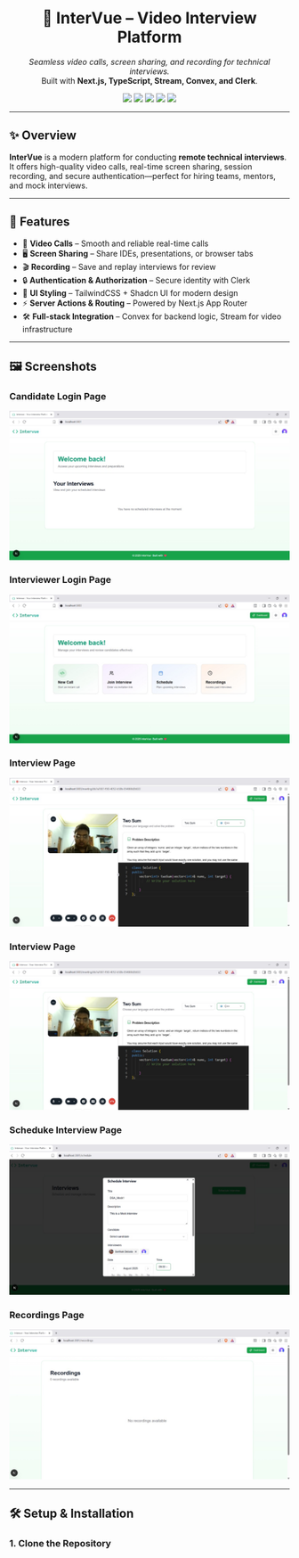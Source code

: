 <h1 align="center">💼 InterVue – Video Interview Platform</h1>

<p align="center">
  <i>Seamless video calls, screen sharing, and recording for technical interviews.</i><br/>
  Built with <b>Next.js, TypeScript, Stream, Convex, and Clerk</b>.
</p>

<p align="center">
  <a href="https://nextjs.org/"><img src="https://img.shields.io/badge/Next.js-15-black?style=flat-square&logo=next.js" /></a>
  <a href="https://www.typescriptlang.org/"><img src="https://img.shields.io/badge/TypeScript-5-blue?style=flat-square&logo=typescript" /></a>
  <a href="https://tailwindcss.com/"><img src="https://img.shields.io/badge/TailwindCSS-3-38B2AC?style=flat-square&logo=tailwindcss" /></a>
  <a href="https://clerk.com/"><img src="https://img.shields.io/badge/Auth-Clerk-orange?style=flat-square&logo=clerk" /></a>
  <a href="#"><img src="https://img.shields.io/badge/License-MIT-green?style=flat-square" /></a>
</p>

---

## ✨ Overview
**InterVue** is a modern platform for conducting **remote technical interviews**.  
It offers high-quality video calls, real-time screen sharing, session recording, and secure authentication—perfect for hiring teams, mentors, and mock interviews.

---

## 🚀 Features
- 🎥 **Video Calls** – Smooth and reliable real-time calls
- 🖥️ **Screen Sharing** – Share IDEs, presentations, or browser tabs
- 🎬 **Recording** – Save and replay interviews for review
- 🔒 **Authentication & Authorization** – Secure identity with Clerk
- 🎨 **UI Styling** – TailwindCSS + Shadcn UI for modern design
- ⚡ **Server Actions & Routing** – Powered by Next.js App Router
- 🛠️ **Full-stack Integration** – Convex for backend logic, Stream for video infrastructure

---

## 🖼️ Screenshots

### Candidate Login Page
![Home Page](./public/LoginAsCandidate.jpg)

### Interviewer Login Page
![Interview Page](./public/LoginAsInterviewer.jpg)

### Interview Page
![Dashboard](./public/InterviewPage.jpg)

### Interview Page
![Dashboard](./public/InterviewPage.jpg)

### Scheduke Interview Page
![Dashboard](./public/ScheduleInterviewCalender.jpg)

### Recordings Page
![Dashboard](./public/Recordings.jpg)


---

## 🛠️ Setup & Installation

### 1. Clone the Repository
```bash
